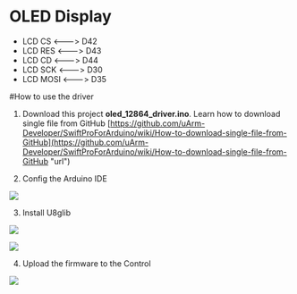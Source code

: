 # OLED Display

- LCD CS <---> D42
- LCD RES <---> D43
- LCD CD <---> D44
- LCD SCK <---> D30
- LCD MOSI <---> D35

#How to use the driver
1. Download this project **oled_12864_driver.ino**. 
   Learn how to download single file from GitHub [https://github.com/uArm-Developer/SwiftProForArduino/wiki/How-to-download-single-file-from-GitHub](https://github.com/uArm-Developer/SwiftProForArduino/wiki/How-to-download-single-file-from-GitHub "url")

2. Config the Arduino IDE

![](https://github.com/uArm-Developer/Controller/blob/master/driver/oled_12864_driver/image/tool_set.jpg)

3. Install U8glib

![](https://github.com/uArm-Developer/Controller/blob/master/driver/oled_12864_driver/image/install_lib.jpg) 

![](https://github.com/uArm-Developer/Controller/blob/master/driver/oled_12864_driver/image/u8glib.jpg)


4. Upload the firmware to the Control

![](https://github.com/uArm-Developer/Controller/blob/master/driver/oled_12864_driver/image/upload.jpg)

 